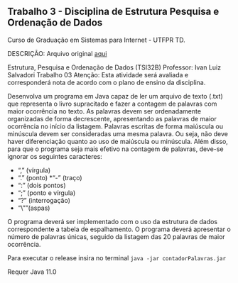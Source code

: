 Trabalho 3 - Disciplina de Estrutura Pesquisa e Ordenação de Dados
-------------------------------
Curso de Graduação em Sistemas para Internet - UTFPR TD.

DESCRIÇÃO: Arquivo original [aqui](pdf/trabalho3.pdf)

Estrutura, Pesquisa e Ordenação de Dados (TSI32B)
Professor: Ivan Luiz Salvadori
Trabalho 03
Atenção: Esta atividade será avaliada e corresponderá nota de acordo com o plano de
ensino da disciplina.

Desenvolva um programa em Java capaz de ler um arquivo de texto (.txt) que representa o livro supracitado e fazer a contagem de palavras com maior ocorrência no texto. As palavras devem ser ordenadamente organizadas de forma decrescente, apresentando as palavras de maior ocorrência no início da listagem. Palavras escritas de forma maiúscula ou minúscula devem ser consideradas uma mesma palavra. Ou seja, não deve haver diferenciação quanto ao uso de maiúscula ou minúscula. Além disso, para que o programa seja mais efetivo na contagem de palavras, deve-se ignorar os seguintes caracteres:

* “,” (vírgula)
*  “.” (ponto)
*“-” (traço)
* “:” (dois pontos)
* “;” (ponto e vírgula)
* “?” (interrogação)
* “\””(aspas)

O programa deverá ser implementado com o uso da estrutura de dados correspondente a tabela de espalhamento. O programa deverá apresentar o número de palavras únicas, seguido da listagem das 20 palavras de maior ocorrência.


Para executar o release insira no terminal
``java -jar contadorPalavras.jar``

Requer Java 11.0